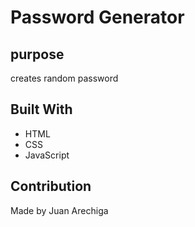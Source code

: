 # Password Generator

## purpose
creates random password

## Built With
* HTML
* CSS
* JavaScript

## Contribution
Made by Juan Arechiga
